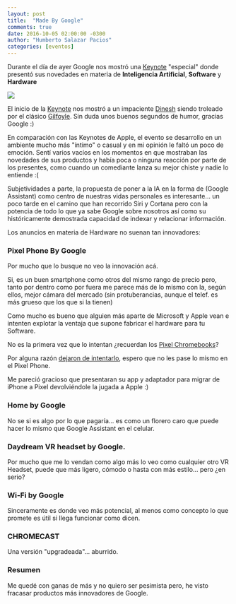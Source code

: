 ```yaml
---
layout: post
title:  "Made By Google"
comments: true
date: 2016-10-05 02:00:00 -0300
author: "Humberto Salazar Pacios"
categories: [eventos]
---
```

Durante el día de ayer Google nos mostró una [Keynote][keynote] "especial" donde presentó sus novedades en materia de **Inteligencia Artificial**, **Software** y **Hardware**

<img class="post-image img-responsive" src="{{ '/img/posts/2016/10/made-by-google.png' | prepend: site.url }}">

El inicio de la [Keynote][keynote] nos mostró a un impaciente [Dinesh][pp] siendo troleado por el clásico [Gilfoyle][pp]. Sin duda unos buenos segundos de humor, gracias Google :)

En comparación con las Keynotes de Apple, el evento se desarrollo en un ambiente mucho más "íntimo" o casual y en mi opinión le faltó un poco de emoción. 
Sentí varios vacíos en los momentos en que mostraban las novedades de sus productos y había poca o ninguna reacción por parte de los presentes, como cuando un comediante lanza su mejor chiste y nadie lo entiende :(
 
Subjetividades a parte, la propuesta de poner a la IA en la forma de (Google Assistant) como centro de nuestras vidas personales es interesante... un poco tarde en el camino que han recorrido Siri y Cortana pero con la potencia de todo lo que ya sabe Google sobre nosotros así como su históricamente demostrada capacidad de indexar y relacionar información.
 
Los anuncios en materia de Hardware no suenan tan innovadores:

### Pixel Phone By Google

Por mucho que lo busque no veo la innovación acá. 

Si, es un buen smartphone como otros del mismo rango de precio pero, tanto por dentro como por fuera me parece más de lo mismo con la, según ellos, mejor cámara del mercado (sin protuberancias, aunque el telef. es más grueso que los que si la tienen)

Como mucho es bueno que alguien más aparte de Microsoft y Apple vean e intenten explotar la ventaja que supone fabricar el hardware para tu Software.

No es la primera vez que lo intentan ¿recuerdan los [Pixel Chromebooks][chromebook]?
 
Por alguna razón [dejaron de intentarlo][chstore], espero que no les pase lo mismo en el Pixel Phone.

Me pareció gracioso que presentaran su app y adaptador para migrar de iPhone a Pixel devolviéndole la jugada a Apple :)

### Home by Google

No se si es algo por lo que pagaría... es como un florero caro que puede hacer lo mismo que Google Assistant en el celular.

### Daydream VR headset by Google.

Por mucho que me lo vendan como algo más lo veo como cualquier otro VR Headset, puede que más ligero, cómodo o hasta con más estilo... pero ¿en serio?

### Wi-Fi by Google

Sinceramente es donde veo más potencial, al menos como concepto lo que promete es útil si llega funcionar como dicen.

### CHROMECAST

Una versión "upgradeada"... aburrido.

### Resumen

Me quedé con ganas de más y no quiero ser pesimista pero, he visto fracasar productos más innovadores de Google.

[pp]: http://www.piedpiper.com
[chstore]: https://store.google.com/category/chromebooks
[chromebook]: https://en.wikipedia.org/wiki/Chromebook_Pixel
[keynote]: https://www.youtube.com/watch?v=lZB2s3-Q15s